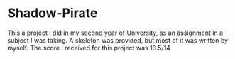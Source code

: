 # Shadow-Pirate

This a project I did in my second year of University, as an assignment in a subject I was taking. A skeleton was provided, but most of it was written by myself.
The score I received for this project was 13.5/14
